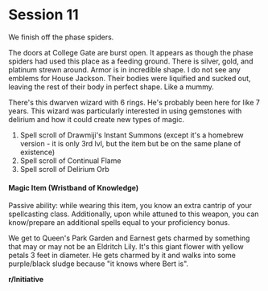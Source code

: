 # Session 11

We finish off the phase spiders. 

The doors at College Gate are burst open. It appears as though the phase spiders had used this place as a feeding ground. There is silver, gold, and platinum strewn around. Armor is in incredible shape. I do not see any emblems for House Jackson. Their bodies were liquified and sucked out, leaving the rest of their body in perfect shape. Like a mummy. 

There's this dwarven wizard with 6 rings. He's probably been here for like 7 years. This wizard was particularly interested in using gemstones with delirium and how it could create new types of magic. 

1. Spell scroll of Drawmiji's Instant Summons (except it's a homebrew version - it is only 3rd lvl, but the item but be on the same plane of existence)
2. Spell scroll of Continual Flame
3. Spell scroll of Delirium Orb

#### Magic Item (Wristband of Knowledge)

Passive ability: while wearing this item, you know an extra cantrip of your spellcasting class. Additionally, upon while attuned to this weapon, you can know/prepare an additional spells equal to your proficiency bonus. 

We get to Queen's Park Garden and Earnest gets charmed by something that may or may not be an Eldritch Lily. It's this giant flower with yellow petals 3 feet in diameter. He gets charmed by it and walks into some purple/black sludge because "it knows where Bert is".

**r/Initiative**
